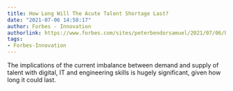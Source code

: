 ```yaml
---
title: How Long Will The Acute Talent Shortage Last?
date: "2021-07-06 14:58:17"
author: Forbes - Innovation
authorlink: https://www.forbes.com/sites/peterbendorsamuel/2021/07/06/how-long-will-the-acute-talent-shortage-last/
tags:
- Forbes-Innovation
---
```

The implications of the current imbalance between demand and supply of talent with digital, IT and engineering skills is hugely significant, given how long it could last.